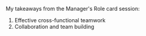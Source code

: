 My takeaways from the Manager's Role card session:  
1) Effective cross-functional teamwork  
2) Collaboration and team building
